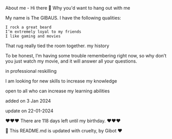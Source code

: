 
About me - Hi there 👋
Why you'd want to hang out with me

My name is The GIBAUS. I have the following qualities:

    I rock a great beard
    I’m extremely loyal to my friends
    I like gaming and movies

That rug really tied the room together.
my history

To be honest, I’m having some trouble remembering right now, so why don’t you just watch my movie, and it will answer all your questions.

in professional reskilling

I am looking for new skills to increase my knowledge

open to all who can increase my learning abilities

added on 3 Jan 2024

update on 22-01-2024

❤️❤️❤️  There are 118 days left until my birthday. ❤️❤️❤️

🤖 This README.md is updated with cruelty, by Gibot ❤️
